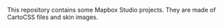 This repository contains some Mapbox Studio projects.
They are made of CartoCSS files and skin images.
